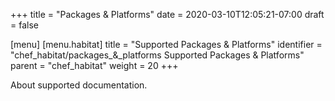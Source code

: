 +++
title = "Packages & Platforms"
date = 2020-03-10T12:05:21-07:00
draft = false

[menu]
  [menu.habitat]
    title = "Supported Packages & Platforms"
    identifier = "chef_habitat/packages_&_platforms Supported Packages & Platforms"
    parent = "chef_habitat"
    weight = 20
+++

About supported documentation.

